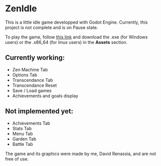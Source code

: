 # ZenIdle

This is a little idle game developped with Godot Engine. Currently, this project is not complete and is on Pause state.

To play the game, follow [this link](https://github.com/Arawyn42/ZenIdle/releases/) and download the .exe (for Windows users) or the .x86_64 (for linux users) in the **Assets** section.

## Currently working:
- Zen Machine Tab
- Options Tab
- Transcendance Tab
- Transcendance Reset
- Save / Load games
- Achievements and goals display

## Not implemented yet:
- Achievements Tab
- Stats Tab
- Menu Tab
- Garden Tab
- Battle Tab

The game and its graphics were made by me, David Renassia, and are not free of use.
